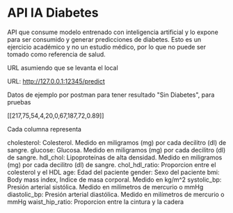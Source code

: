 # API IA Diabetes
API que consume modelo entrenado con inteligencia artificial y lo expone para ser consumido y generar predicciones de diabetes. Esto es un ejercicio académico y no un estudio médico, por lo que no puede ser tomado como referencia de salud.

URL asumiendo que se levanta el local

URL: http://127.0.0.1:12345/predict

Datos de ejemplo por postman para tener resultado "Sin Diabetes", para pruebas

[[217,75,54,4,20,0,67,187,72,0.89]]

Cada columna representa

cholesterol: Colesterol. Medido en miligramos (mg) por cada decilitro (dl) de sangre.
glucose: Glucosa. Medido en miligramos (mg) por cada decilitro (dl) de sangre.
hdl_chol: Lipoproteínas de alta densidad. Medido en miligramos (mg) por cada decilitro (dl) de sangre.
chol_hdl_ratio: Proporcion entre el colesterol y el HDL
age: Edad del paciente
gender: Sexo del paciente
bmi: Body mass index, Indice de masa corporal. Medido en kg/m^2
systolic_bp: Presión arterial sistólica. Medido en milímetros de mercurio o mmHg
diastolic_bp: Presión arterial diastólica. Medido en milímetros de mercurio o mmHg
waist_hip_ratio: Proporcion entre la cintura y la cadera

